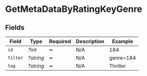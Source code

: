 # GetMetaDataByRatingKeyGenre


## Fields

| Field              | Type               | Required           | Description        | Example            |
| ------------------ | ------------------ | ------------------ | ------------------ | ------------------ |
| `id`               | *?int*             | :heavy_minus_sign: | N/A                | 184                |
| `filter`           | *?string*          | :heavy_minus_sign: | N/A                | genre=184          |
| `tag`              | *?string*          | :heavy_minus_sign: | N/A                | Thriller           |